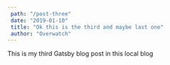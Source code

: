 ```yaml
---
 path: "/post-three"
 date: "2019-01-10"
 title: "Ok this is the third and maybe last one"
 author: "Overwatch"
---
```

This is my third Gatsby blog post in this local blog
